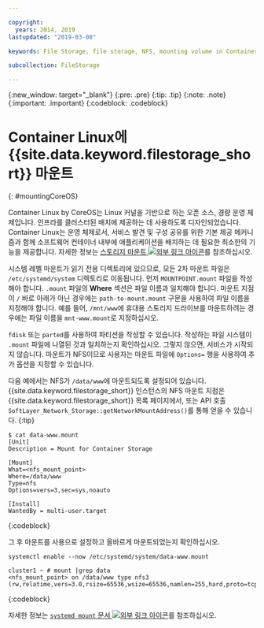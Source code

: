 ```yaml
---

copyright:
  years: 2014, 2019
lastupdated: "2019-03-08"

keywords: File Storage, file storage, NFS, mounting volume in Container Linux, CoreOS

subcollection: FileStorage

---
```

{:new_window: target="_blank"}
{:pre: .pre}
{:tip: .tip}
{:note: .note}
{:important: .important}
{:codeblock: .codeblock}


# Container Linux에 {{site.data.keyword.filestorage_short}} 마운트
{: #mountingCoreOS}

Container Linux by CoreOS는 Linux 커널을 기반으로 하는 오픈 소스, 경량 운영 체제입니다. 인프라를 클러스터된 배치에 제공하는 데 사용하도록 디자인되었습니다. Container Linux는 운영 체제로서, 서비스 발견 및 구성 공유를 위한 기본 제공 메커니즘과 함께 소프트웨어 컨테이너 내부에 애플리케이션을 배치하는 데 필요한 최소한의 기능을 제공합니다. 자세한 정보는 [스토리지 마운트 ![외부 링크 아이콘](../../icons/launch-glyph.svg "외부 링크 아이콘")](https://coreos.com/os/docs/latest/mounting-storage.html)를 참조하십시오.

시스템 레벨 마운트가 읽기 전용 디렉토리에 있으므로, 모든 2차 마운트 파일은 `/etc/systemd/system` 디렉토리로 이동됩니다. 먼저 `MOUNTPOINT.mount` 파일을 작성해야 합니다. `.mount` 파일의 **Where** 섹션은 파일 이름과 일치해야 합니다. 마운트 지점이 `/` 바로 아래가 아닌 경우에는 `path-to-mount.mount` 구문을 사용하여 파일 이름을 지정해야 합니다. 예를 들어, `/mnt/www`에 휴대용 스토리지 드라이브를 마운트하려는 경우에는 파일 이름을 `mnt-www.mount`로 지정하십시오.

`fdisk` 또는 `parted`를 사용하여 파티션을 작성할 수 있습니다. 작성하는 파일 시스템이 `.mount` 파일에 나열된 것과 일치하는지 확인하십시오. 그렇지 않으면, 서비스가 시작되지 않습니다. 마운트가 NFS이므로 사용자는 마운트 파일에 `Options=` 행을 사용하여 추가 옵션을 지정할 수 있습니다.

다음 예에서는 NFS가 `/data/www`에 마운트되도록 설정되어 있습니다. {{site.data.keyword.filestorage_short}} 인스턴스의 NFS 마운트 지점은 {{site.data.keyword.filestorage_short}} 목록 페이지에서, 또는 API 호출 `SoftLayer_Network_Storage::getNetworkMountAddress()`를 통해 얻을 수 있습니다.
{:tip}

```
$ cat data-www.mount
[Unit]
Description = Mount for Container Storage

[Mount]
What=<nfs_mount_point>
Where=/data/www
Type=nfs
Options=vers=3,sec=sys,noauto

[Install]
WantedBy = multi-user.target
```
{:codeblock}

그 후 마운트를 사용으로 설정하고 올바르게 마운트되었는지 확인하십시오.

```
systemctl enable --now /etc/systemd/system/data-www.mount

cluster1 ~ # mount |grep data
<nfs_mount_point> on /data/www type nfs3 (rw,relatime,vers=3.0,rsize=65536,wsize=65536,namlen=255,hard,proto=tcp,port=0,timeo=600,retrans=2,sec=sys,clientaddr=10.81.x.x,local_lock=none,addr=10.1.x.x)
```
{:codeblock}

자세한 정보는 [`systemd mount` 문서 ![외부 링크 아이콘](../../icons/launch-glyph.svg "외부 링크 아이콘")](https://www.freedesktop.org/software/systemd/man/systemd.mount.html)를 참조하십시오.
